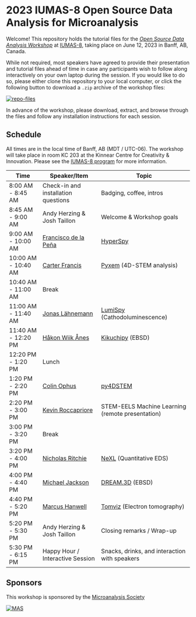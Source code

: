 # 2023 IUMAS-8 Open Source Data Analysis for Microanalysis

Welcome! This repository holds the tutorial files for the *[Open Source Data Analysis Workshop](https://the-mas.org/events/mas-events/2023-pre-iumas-open-source-data-analysis-workshop/)*
at [IUMAS-8](https://iumas8.wixsite.com/iumas8), taking place on June 12, 2023 in Banff, AB, Canada.

While not required, most speakers have agreed to provide their presentation and tutorial files ahead of time in case any participants wish to follow along interactively on your own laptop during the session. If you would like to do so, please either clone this repository to your local computer, or click the following button to download a `.zip` archive of the workshop files:

[![repo-files](https://badgers.space/badge/plus/Download%20workshop%20files/blue?icon=feather-download-cloud&label=&scale=2)](https://github.com/the-microanalysis-society/2023-IUMAS-workshop/releases/latest/download/2023-IUMAS-workshop.zip)

In advance of the workshop, please download, extract, and browse through the files and follow any installation instructions for each session.

## Schedule

All times are in the local time of Banff, AB (MDT / UTC-06). The workshop will take place in room KC 203 at the Kinnear Centre for Creativity & Innovation. Please see the [IUMAS-8 program](https://437240d9-04a6-445a-9711-50d3e8edf8bd.filesusr.com/ugd/3da633_ddaa6079208547fe9793739a3c82571a.pdf) for more information.

| Time | Speaker/Item | Topic |
| ---- | ------------ | ----- |
| 8:00 AM - 8:45 AM | Check-in and installation questions | Badging, coffee, intros |
| 8:45 AM - 9:00 AM | Andy Herzing & Josh Taillon | Welcome & Workshop goals |
| 9:00 AM - 10:00 AM | [Francisco de la Peña](https://umet.univ-lille.fr/detailscomplets.php?id=614&&lang=en) | [HyperSpy](https://hyperspy.org/) |
| 10:00 AM - 10:40 AM | [Carter Francis](https://tem.msae.wisc.edu/group/carter-francis/) | [Pyxem](https://pyxem.readthedocs.io/) (4D-STEM analysis) |
| 10:40 AM - 11:00 AM | Break | |
| 11:00 AM - 11:40 AM | [Jonas Lähnemann](https://jonas.laehnemann.de/) | [LumiSpy](https://lumispy.org/) (Cathodoluminescence) |
| 11:40 AM - 12:20 PM | [Håkon Wiik Ånes](https://www.ntnu.edu/employees/hakon.w.anes) | [Kikuchipy](https://kikuchipy.org/) (EBSD) |
| 12:20 PM - 1:20 PM | Lunch | |
| 1:20 PM - 2:20 PM | [Colin Ophus](https://foundry.lbl.gov/about/staff/colin-ophus/) | [py4DSTEM](https://github.com/py4dstem/py4DSTEM/) |
| 2:20 PM - 3:00 PM | [Kevin Roccapriore](https://www.ornl.gov/staff-profile/kevin-m-roccapriore) | STEM-EELS Machine Learning (remote presentation) |
| 3:00 PM - 3:20 PM | Break | |
| 3:20 PM - 4:00 PM | [Nicholas Ritchie](https://www.nist.gov/people/nicholas-ritchie) | [NeXL](https://pages.nist.gov/NeXLCore.jl/) (Quantitative EDS) |
| 4:00 PM - 4:40 PM | [Michael Jackson](https://www.linkedin.com/in/michael-jackson-23605149/) | [DREAM.3D](http://dream3d.bluequartz.net/) (EBSD) |
| 4:40 PM - 5:20 PM | [Marcus Hanwell](https://www.bnl.gov/staff/mhanwell) | [Tomviz](https://tomviz.org/) (Electron tomography) |
| 5:20 PM - 5:30 PM | Andy Herzing & Josh Taillon | Closing remarks / Wrap-up |
| 5:30 PM - 6:15 PM | Happy Hour / Interactive Session| Snacks, drinks, and interaction with speakers |

## Sponsors

This workshop is sponsored by the [Microanalysis Society](https://the-mas.org/)

[![MAS](https://the-mas.org/wp-content/uploads/2019/07/BannerLogo-300x138.png)](https://the-mas.org/)